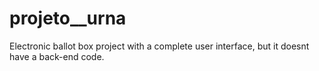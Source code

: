# projeto__urna

Electronic ballot box project with a complete user interface, but it doesnt have a back-end code.

